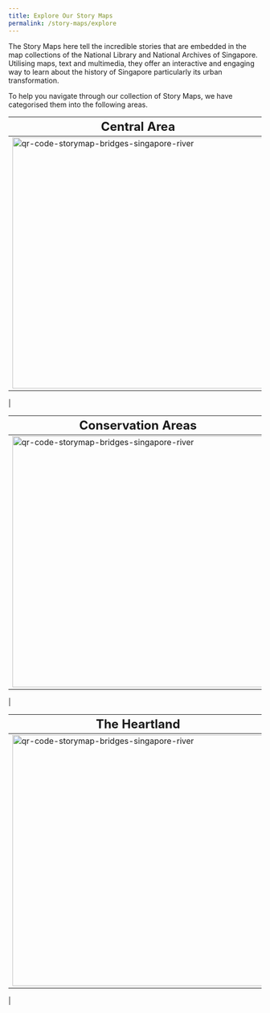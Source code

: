 ```yaml
---
title: Explore Our Story Maps
permalink: /story-maps/explore
---
```

The Story Maps here tell the incredible stories that are embedded in the map collections of the National Library and National Archives of Singapore. Utilising maps, text and multimedia, they offer an interactive and engaging way to learn about the history of Singapore particularly its urban transformation.

To help you navigate through our collection of Story Maps, we have categorised them into the following areas.

| **<font size=5> Central Area </font>** |  | 
| -------- | -------- | 
| <img src="/images/banner-green-and-blue-of-kallang.jpg" alt="qr-code-storymap-bridges-singapore-river" style="width:500px;" />   | Also referred to as the city centre, this area is both the economic and historic heart of Singapore. Click **[here](/story-maps/central-area){:target="_blank"} ** to view the story maps in this area.  
|

| **<font size=5> Conservation Areas </font>** |  | 
| -------- | -------- | 
| <img src="/images/banner-green-and-blue-of-kallang.jpg" alt="qr-code-storymap-bridges-singapore-river" style="width:500px;" />      | 'Heartland' refers, in general, to the housing estates beyond the city centre. You can view our story maps of these estates [here](/story-maps/heartland){:target="_blank"}  and be amazed by the stories within.
|

| <font size=5> **The Heartland** </font> |  | 
| -------- | -------- | 
| <img src="/images/banner-green-and-blue-of-kallang.jpg" alt="qr-code-storymap-bridges-singapore-river" style="width:500px;" />   | 'Heartland' refers, in general, to the housing estates beyond the city centre. You can view our story maps of these estates [here](/story-maps/heartland){:target="_blank"}  and be amazed by the stories within.
|
